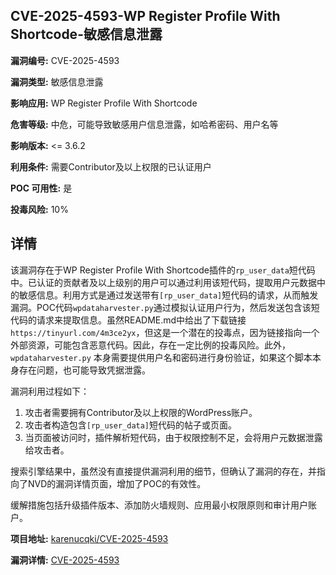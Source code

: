 ## CVE-2025-4593-WP Register Profile With Shortcode-敏感信息泄露

**漏洞编号:** CVE-2025-4593

**漏洞类型:** 敏感信息泄露

**影响应用:** WP Register Profile With Shortcode

**危害等级:** 中危，可能导致敏感用户信息泄露，如哈希密码、用户名等

**影响版本:** <= 3.6.2

**利用条件:** 需要Contributor及以上权限的已认证用户

**POC 可用性:** 是

**投毒风险:** 10%

## 详情

该漏洞存在于WP Register Profile With Shortcode插件的`rp_user_data`短代码中。已认证的贡献者及以上级别的用户可以通过利用该短代码，提取用户元数据中的敏感信息。利用方式是通过发送带有`[rp_user_data]`短代码的请求，从而触发漏洞。POC代码`wpdataharvester.py`通过模拟认证用户行为，然后发送包含该短代码的请求来提取信息。虽然README.md中给出了下载链接 `https://tinyurl.com/4m3ce2yx`，但这是一个潜在的投毒点，因为链接指向一个外部资源，可能包含恶意代码。因此，存在一定比例的投毒风险。此外，`wpdataharvester.py` 本身需要提供用户名和密码进行身份验证，如果这个脚本本身存在问题，也可能导致凭据泄露。

漏洞利用过程如下：

1.  攻击者需要拥有Contributor及以上权限的WordPress账户。
2.  攻击者构造包含`[rp_user_data]`短代码的帖子或页面。
3.  当页面被访问时，插件解析短代码，由于权限控制不足，会将用户元数据泄露给攻击者。

搜索引擎结果中，虽然没有直接提供漏洞利用的细节，但确认了漏洞的存在，并指向了NVD的漏洞详情页面，增加了POC的有效性。

缓解措施包括升级插件版本、添加防火墙规则、应用最小权限原则和审计用户账户。

**项目地址:** [karenucqki/CVE-2025-4593](https://github.com/karenucqki/CVE-2025-4593)

**漏洞详情:** [CVE-2025-4593](https://nvd.nist.gov/vuln/detail/CVE-2025-4593)